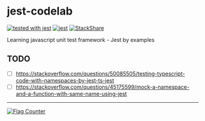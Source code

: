 # jest-codelab

[![tested with jest](https://img.shields.io/badge/tested_with-jest-99424f.svg)](https://github.com/facebook/jest)
[![jest](https://jestjs.io/img/jest-badge.svg)](https://github.com/facebook/jest)
[![StackShare](http://img.shields.io/badge/tech-stack-0690fa.svg?style=flat)](https://stackshare.io/mrdulin/jest-codelab)

Learning javascript unit test framework - Jest by examples

## TODO

- [ ] https://stackoverflow.com/questions/50085505/testing-typescript-code-with-namespaces-by-jest-ts-jest
- [ ] https://stackoverflow.com/questions/45175599/mock-a-namespace-and-a-function-with-same-name-using-jest

---

<a href="https://info.flagcounter.com/ab0j"><img src="https://s11.flagcounter.com/count2/ab0j/bg_FFFFFF/txt_000000/border_CCCCCC/columns_5/maxflags_30/viewers_0/labels_1/pageviews_1/flags_0/percent_0/" alt="Flag Counter" border="0"></a>
